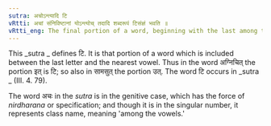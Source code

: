 ```yaml
---
sutra: अचोऽन्त्यादि टि
vRtti: अचां संनिविष्टानां योऽन्त्योच् तदादि शब्दरूपं टिसंज्ञं भवति ॥
vRtti_eng: The final portion of a word, beginning with the last among the vowels in the word, is called टि.
---
```

This _sutra _ defines टि. It is that portion of a word which is included between the last letter and the nearest vowel. Thus in the word अग्निचित् the portion इत् is टि; so also in सामसुत् the portion उत्. The word टि occurs in _sutra _ (III. 4. 79).

The word अचः in the _sutra_ is in the genitive case, which has the force of _nirdharana_ or specification; and though it is in the singular number, it represents class name, meaning 'among the vowels.'
